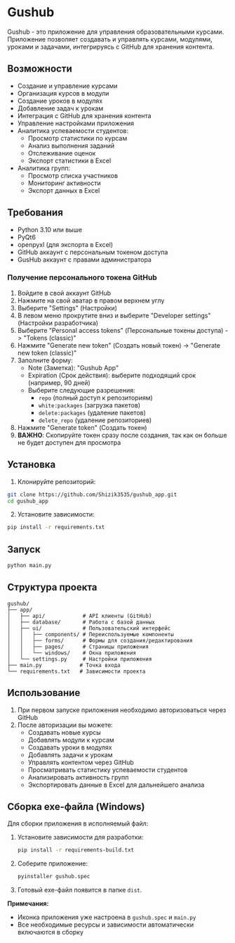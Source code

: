 # Gushub

Gushub - это приложение для управления образовательными курсами. Приложение позволяет создавать и управлять курсами, модулями, уроками и задачами, интегрируясь с GitHub для хранения контента.

## Возможности

- Создание и управление курсами
- Организация курсов в модули
- Создание уроков в модулях
- Добавление задач к урокам
- Интеграция с GitHub для хранения контента
- Управление настройками приложения
- Аналитика успеваемости студентов:
  - Просмотр статистики по курсам
  - Анализ выполнения заданий
  - Отслеживание оценок
  - Экспорт статистики в Excel
- Аналитика групп:
  - Просмотр списка участников
  - Мониторинг активности
  - Экспорт данных в Excel

## Требования

- Python 3.10 или выше
- PyQt6
- openpyxl (для экспорта в Excel)
- GitHub аккаунт с персональным токеном доступа
- GusHub аккаунт с правами администратора

### Получение персонального токена GitHub

1. Войдите в свой аккаунт GitHub
2. Нажмите на свой аватар в правом верхнем углу
3. Выберите "Settings" (Настройки)
4. В левом меню прокрутите вниз и выберите "Developer settings" (Настройки разработчика)
5. Выберите "Personal access tokens" (Персональные токены доступа) -> "Tokens (classic)"
6. Нажмите "Generate new token" (Создать новый токен) -> "Generate new token (classic)"
7. Заполните форму:
   - Note (Заметка): "Gushub App"
   - Expiration (Срок действия): выберите подходящий срок (например, 90 дней)
   - Выберите следующие разрешения:
     - `repo` (полный доступ к репозиториям)
     - `white:packages` (загрузка пакетов)
     - `delete:packages` (удаление пакетов)
     - `delete_repo` (удаление репозиториев)
8. Нажмите "Generate token" (Создать токен)
9. **ВАЖНО**: Скопируйте токен сразу после создания, так как он больше не будет доступен для просмотра

## Установка

1. Клонируйте репозиторий:
```bash
git clone https://github.com/Shizik3535/gushub_app.git
cd gushub_app
```

2. Установите зависимости:
```bash
pip install -r requirements.txt
```

## Запуск

```bash
python main.py
```

## Структура проекта

```
gushub/
├── app/
│   ├── api/            # API клиенты (GitHub)
│   ├── database/       # Работа с базой данных
│   ├── ui/             # Пользовательский интерфейс
│   │   ├── components/ # Переиспользуемые компоненты
│   │   ├── forms/      # Формы для создания/редактирования
│   │   ├── pages/      # Страницы приложения
│   │   └── windows/    # Окна приложения
│   └── settings.py     # Настройки приложения
├── main.py            # Точка входа
└── requirements.txt   # Зависимости проекта
```

## Использование

1. При первом запуске приложения необходимо авторизоваться через GitHub
2. После авторизации вы можете:
   - Создавать новые курсы
   - Добавлять модули к курсам
   - Создавать уроки в модулях
   - Добавлять задачи к урокам
   - Управлять контентом через GitHub
   - Просматривать статистику успеваемости студентов
   - Анализировать активность групп
   - Экспортировать данные в Excel для дальнейшего анализа

## Сборка exe-файла (Windows)

Для сборки приложения в исполняемый файл:

1. Установите зависимости для разработки:
   ```bash
   pip install -r requirements-build.txt
   ```

2. Соберите приложение:
   ```bash
   pyinstaller gushub.spec
   ```

3. Готовый exe-файл появится в папке `dist`.

**Примечания:**
- Иконка приложения уже настроена в `gushub.spec` и `main.py`
- Все необходимые ресурсы и зависимости автоматически включаются в сборку
